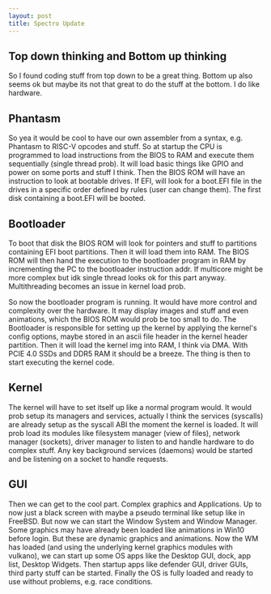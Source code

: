 ```yaml
---
layout: post
title: Spectro Update
---
```


## Top down thinking and Bottom up thinking

So I found coding stuff from top down to be a great thing. Bottom up also seems ok but maybe its not that great to do the stuff at the bottom. I do like hardware.

## Phantasm

So yea it would be cool to have our own assembler from a syntax, e.g. Phantasm to RISC-V opcodes and stuff. So at startup the CPU is programmed to load instructions from the BIOS to RAM and execute them sequentially (single thread prob). It will load basic things like GPIO and power on some ports and stuff I think. Then the BIOS ROM will have an instruction to look at bootable drives. If EFI, will look for a boot.EFI file in the drives in a specific order defined by rules (user can change them). The first disk containing a boot.EFI will be booted.

## Bootloader

To boot that disk the BIOS ROM will look for pointers and stuff to partitions containing EFI boot partitions. Then it will load them into RAM. The BIOS ROM will then hand the execution to the bootloader program in RAM by incrementing the PC to the bootloader instruction addr. If multicore might be more complex but idk single thread looks ok for this part anyway. Multithreading becomes an issue in kernel load prob.

So now the bootloader program is running. It would have more control and complexity over the hardware. It may display images and stuff and even animations, which the BIOS ROM would prob be too small to do. The Bootloader is responsible for setting up the kernel by applying the kernel's config options, maybe stored in an ascii file header in the kernel header partition. Then it will load the kernel img into RAM, I think via DMA. With PCIE 4.0 SSDs and DDR5 RAM it should be a breeze. The thing is then to start executing the kernel code.

## Kernel

The kernel will have to set itself up like a normal program would. It would prob setup its managers and services, actually I think the services (syscalls) are already setup as the syscall ABI the moment the kernel is loaded. It will prob load its modules like filesystem manager (view of files), network manager (sockets), driver manager to listen to and handle hardware to do complex stuff. Any key background services (daemons) would be started and be listening on a socket to handle requests.

## GUI

Then we can get to the cool part. Complex graphics and Applications. Up to now just a black screen with maybe a pseudo terminal like setup like in FreeBSD. But now we can start the Window System and Window Manager. Some graphics may have already been loaded like animations in Win10 before login. But these are dynamic graphics and animations. Now the WM has loaded (and using the underlying kernel graphics modules with vulkano), we can start up some OS apps like the Desktop GUI, dock, app list, Desktop Widgets. Then startup apps like defender GUI, driver GUIs, third party stuff can be started. Finally the OS is fully loaded and ready to use without problems, e.g. race conditions.
